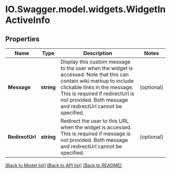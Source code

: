 # IO.Swagger.model.widgets.WidgetInActiveInfo
## Properties

Name | Type | Description | Notes
------------ | ------------- | ------------- | -------------
**Message** | **string** | Display this custom message to the user when the widget is accessed. Note that this can contain wiki markup to include clickable links in the message. This is required if redirectUrl is not provided. Both message and redirectUrl cannot be specified. | [optional] 
**RedirectUrl** | **string** | Redirect the user to this URL when the widget is accessed. This is required if message is not provided. Both message and redirectUrl cannot be specified. | [optional] 

[[Back to Model list]](../README.md#documentation-for-models) [[Back to API list]](../README.md#documentation-for-api-endpoints) [[Back to README]](../README.md)


